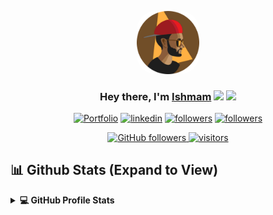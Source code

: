 <p align="center">
<a href="#"><img width="20%" height="auto" style="border-radius: 30%" src="static/avatar.png" height="175px"/></a>
</p>


<h3 align="center">Hey there, I'm <a href="https://ishmam.one">Ishmam</a> <img src="https://media.giphy.com/media/hvRJCLFzcasrR4ia7z/giphy.gif" width="28"> <img src="https://emojis.slackmojis.com/emojis/images/1531849430/4246/blob-sunglasses.gif?1531849430" width="28"/></h3>

<p align="center">
  <a href="https://ishmam-hossain.github.io"><img alt="Portfolio" title="Portfolio" src="https://img.shields.io/badge/-Portfolio-000000?style=for-the-badge&logo=koding&logoColor=Green"/></a>
  <a href="https://www.linkedin.com/in/ishmam-hossain"><img alt="linkedin" title="Find me on Linkedin" src="https://img.shields.io/badge/LinkedIn-0077B5?style=for-the-badge&logo=linkedin&logoColor=white"/></a> 
  <a href="https://github.com/ishmam-hossain"><img alt="followers" title="Find me on Github" src="https://img.shields.io/badge/GitHub-100000?style=for-the-badge&logo=github&logoColor=white"/></a>
  <a href="mailto:ishmam.dev@gmail.com"><img alt="followers" title="Find me on Gmail" src="https://img.shields.io/badge/Gmail-D14836?style=for-the-badge&logo=gmail&logoColor=white"/></a>
</p>
<p align="center">
   <a href="https://github.com/ishmam-hossain?tab=followers">
   <img alt="GitHub followers" src="https://img.shields.io/github/followers/ishmam-hossain?color=green&logo=github"/>
   </a>
   <a href="https://github.com/ishmam-hossain/">
   <img src="https://komarev.com/ghpvc/?username=ishmam-hossain" alt="visitors" />
   </a>
</p>

## 📊 Github Stats (Expand to View) 


<details> 
  <summary><b>💻 GitHub Profile Stats</b></summary>
  <br/>
  <p align="center"><img src="https://github-readme-streak-stats.herokuapp.com/?user=ishmam-hossain&theme=algolia" alt="ishmam github stat"  /></p>
	
  <p align="center">
    <a href="https://github.com/ishmam-hossain"><img alt="Ishmamm's Github Stats" src="https://github-readme-stats.vercel.app/api?username=ishmam-hossain&show_icons=true&count_private=true&theme=algolia" height="192px"/></a>
<br/>
  &nbsp;
	  <img src="https://github-readme-stats.vercel.app/api/top-langs?username=ishmam-hossain&show_icons=true&locale=en&layout=compact&theme=algolia" alt="candida18" height="192px"/>
  <br/>
  <b>Note:</b> Top languages is only a metric of the languages my public code consists of and doesn't reflect experience or skill level.
  </p>
</details>


